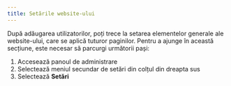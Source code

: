 ```yaml
---
title: Setările website-ului
---
```


După adăugarea utilizatorilor, poți trece la setarea elementelor
generale ale website-ului, care se aplică tuturor paginilor. Pentru a
ajunge în această secțiune, este necesar să parcurgi următorii pași:

1)  Accesează panoul de administrare
2)  Selectează meniul secundar de setări din colțul din dreapta sus
3)  Selectează **Setări**
